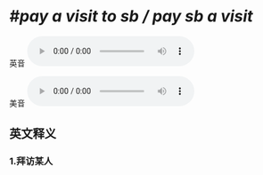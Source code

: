 # ***\#pay a visit to sb / pay sb a visit*** 
英音
<audio src="./media/pay a visit to sb   pay sb a visit1_AAC.aac" controls="controls"></audio>

美音
<audio src="./media/pay a visit to sb   pay sb a visit2_AAC.aac" controls="controls"></audio>



  

英文释义
---
### 1.**拜访某人**  


